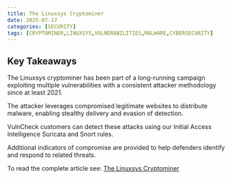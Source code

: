 ```yaml
---
title: The Linuxsys Cryptominer
date: 2025-07-17
categories: [SECURITY]
tags: [CRYPTOMINER,LINUXSYS,VULNERABILITIES,MALWARE,CYBERSECURITY]
---
```


## Key Takeaways

The Linuxsys cryptominer has been part of a long-running campaign exploiting multiple vulnerabilities with a consistent attacker methodology since at least 2021.

The attacker leverages compromised legitimate websites to distribute malware, enabling stealthy delivery and evasion of detection.

VulnCheck customers can detect these attacks using our Initial Access Intelligence Suricata and Snort rules.

Additional indicators of compromise are provided to help defenders identify and respond to related threats.

To read the complete article see: [The Linuxsys Cryptominer](https://www.vulncheck.com/blog/linuxsys-cryptominer)